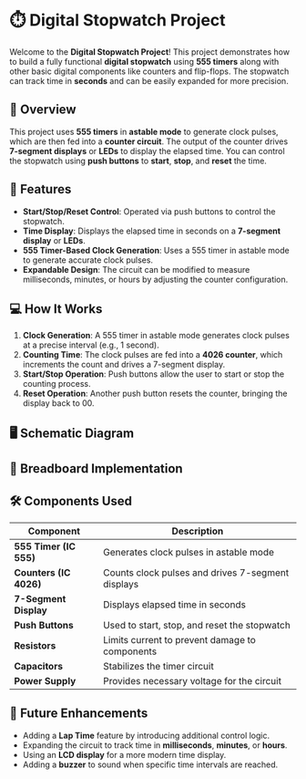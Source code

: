 # ⏱️ Digital Stopwatch Project 

Welcome to the **Digital Stopwatch Project**! This project demonstrates how to build a fully functional **digital stopwatch** using **555 timers** along with other basic digital components like counters and flip-flops. The stopwatch can track time in **seconds** and can be easily expanded for more precision.

## 📜 Overview

This project uses **555 timers** in **astable mode** to generate clock pulses, which are then fed into a **counter circuit**. The output of the counter drives **7-segment displays** or **LEDs** to display the elapsed time. You can control the stopwatch using **push buttons** to **start**, **stop**, and **reset** the time.

## 🎯 Features
- **Start/Stop/Reset Control**: Operated via push buttons to control the stopwatch.
- **Time Display**: Displays the elapsed time in seconds on a **7-segment display** or **LEDs**.
- **555 Timer-Based Clock Generation**: Uses a 555 timer in astable mode to generate accurate clock pulses.
- **Expandable Design**: The circuit can be modified to measure milliseconds, minutes, or hours by adjusting the counter configuration.



## 💻 How It Works

1. **Clock Generation**: A 555 timer in astable mode generates clock pulses at a precise interval (e.g., 1 second).
2. **Counting Time**: The clock pulses are fed into a **4026 counter**, which increments the count and drives a 7-segment display.
3. **Start/Stop Operation**: Push buttons allow the user to start or stop the counting process.
4. **Reset Operation**: Another push button resets the counter, bringing the display back to 00.

## 🖥️ Schematic Diagram


## 📸 Breadboard Implementation

## 🛠️ Components Used

| Component            | Description                                               |
|----------------------|-----------------------------------------------------------|
| **555 Timer (IC 555)** | Generates clock pulses in astable mode                    |
| **Counters (IC 4026)** | Counts clock pulses and drives 7-segment displays        |
| **7-Segment Display** | Displays elapsed time in seconds                         |
| **Push Buttons**      | Used to start, stop, and reset the stopwatch              |
| **Resistors**         | Limits current to prevent damage to components            |
| **Capacitors**        | Stabilizes the timer circuit                              |
| **Power Supply**      | Provides necessary voltage for the circuit                |


## 🚀 Future Enhancements

- Adding a **Lap Time** feature by introducing additional control logic.
- Expanding the circuit to track time in **milliseconds**, **minutes**, or **hours**.
- Using an **LCD display** for a more modern time display.
- Adding a **buzzer** to sound when specific time intervals are reached.


